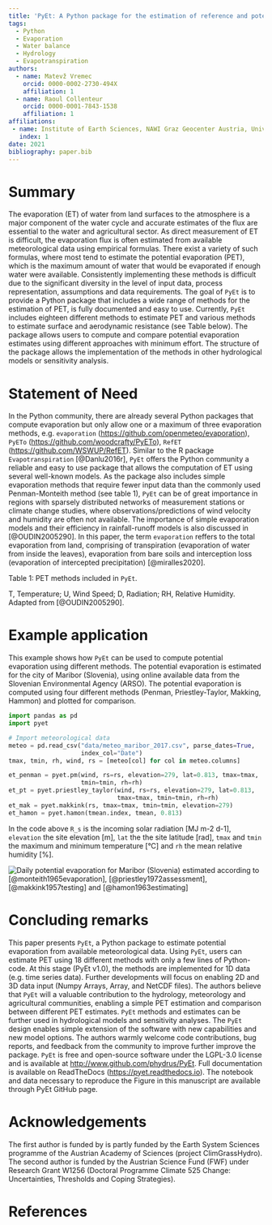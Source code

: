 ```yaml
---
title: 'PyEt: A Python package for the estimation of reference and potential evaporation'
tags:
  - Python
  - Evaporation
  - Water balance
  - Hydrology
  - Evapotranspiration
authors:
  - name: Matevž Vremec
    orcid: 0000-0002-2730-494X
    affiliation: 1 
  - name: Raoul Collenteur
    orcid: 0000-0001-7843-1538
    affiliation: 1
affiliations:
 - name: Institute of Earth Sciences, NAWI Graz Geocenter Austria, University of Graz, Austria
   index: 1
date: 2021
bibliography: paper.bib
---
```


# Summary

The evaporation (ET) of water from land surfaces to the atmosphere is a major component of the water 
cycle and accurate estimates of the flux are essential to the water and agricultural sector. As 
direct measurement of ET is difficult, the evaporation flux is often estimated from available 
meteorological data using empirical formulas. There exist a variety of such formulas, where most 
tend to estimate the potential evaporation (PET), which is the maximum amount of water that would 
be evaporated if enough water were available. Consistently implementing these methods is difficult 
due to the significant diversity in the level of input data, process representation, assumptions 
and data requirements. The goal of `PyEt` is to provide a Python package that includes a wide range 
of methods for the estimation of PET, is fully documented and easy to use. Currently, `PyEt` includes 
eighteen different methods to estimate PET and various methods to estimate surface and aerodynamic 
resistance (see Table below). The package allows users to compute and compare potential evaporation 
estimates using different approaches with minimum effort. The structure of the package allows the 
implementation of the methods in other hydrological models or sensitivity analysis.

# Statement of Need

In the Python community, there are already several Python packages that compute evaporation but only
allow one or a maximum of three evaporation methods, e.g. `evaporation` (https://github.com/openmeteo/evaporation),
`PyETo` (https://github.com/woodcrafty/PyETo), `RefET` (https://github.com/WSWUP/RefET). Similar to the
R package `Evapotranspiration` [@Danlu2016r], `PyEt` offers the Python community a reliable and easy to use
package that allows the computation of ET using several well-known models. As the package also includes simple 
evaporation methods that require fewer input data than the commonly used Penman-Monteith method (see table 1), 
`PyEt` can be of great importance in regions with sparsely distributed networks of measurement stations or 
climate change studies, where observations/predictions of wind velocity and humidity are often not available. 
The importance of simple evaporation models and their efficiency in rainfall-runoff models is also discussed 
in [@OUDIN2005290]. 
In this paper, the term `evaporation` reffers to the total evaporation from land, comprising of 
transpiration (evaporation of water from inside the leaves), evaporation from bare soils and interception loss
(evaporation of intercepted precipitation) [@miralles2020].

Table 1: PET methods included in `PyEt`.

<style>
td {
  font-size: 30px
}

| Method             | Data needed | PyEt Method       | Reference               |
|--------------------|-------------|-------------------|-------------------------|
| Penman                   | RH, T, U, D |`penman`             |[@penman1948natural]           |
| Penman-Monteith          | RH, T, U, D |`pm`                 |[@monteith1965evaporation]     |
| FAO-56                   | RH, T, U, D |`pm_fao56`           |[@allen1998crop]               |
| Priestley-Taylor         | T, D        |`priestley_taylor`   |[@priestley1972assessment]     |
| Kimberly-Penman          | RH, T, U, D |`kimberly_penman`    |[@wright1982new]               |
| Thom-Oliver              | RH, T, U, D |`thom_oliver`        |[@thom1977penman]              |
| Blaney–Criddle           | T, D        |`blaney_criddle`     |[@blaney1952determining]       |
| Hamon                    | T           |`hamon`              |[@hamon1963estimating]         |
| Romanenko                | RH, T       |`romanenko`          |[@xu2001evaluation]            |
| Linacre                  | T           |`linacre`            |[@linacre1977simple]           |
| Turc                     | T, D        |`turc`               |[@xu2001evaluation]            |
| Jensen–Haise             | T, D        |`jensen_haise`       |[@jensen1963estimating]        |
| McGuinness–Bordne        | T, D        |`mcguinness_bordne`  |[@mcguinness1972comparison]    |
| Hargreaves               | T           |`hargreaves`         |[@hargreaves1982estimating]    |
| Doorenbos–Pruitt (FAO-24)| RH, T, U, D |`fao_24`             |[@jensen1990evapotranspiration]|
| Abtew                    | T, D        |`abtew`              |[@abtew1996evapotranspiration] |
| Makkink                  | T, D        |`makkink`            |[@makkink1957testing]          |
| Oudin                    | T           |`oudin`              |[@OUDIN2005290]          |

</style>

T, Temperature; U, Wind Speed; D, Radiation; RH, Relative Humidity. Adapted from [@OUDIN2005290].

# Example application

This example shows how `PyEt` can be used to compute potential evaporation using different methods. 
The potential evaporation is estimated for the city of Maribor (Slovenia), using online available 
data from the Slovenian Environmental Agency (ARSO). The potential evaporation is computed using 
four different methods (Penman, Priestley-Taylor, Makking, Hammon) and plotted for comparison.

``` python
import pandas as pd
import pyet

# Import meteorological data 
meteo = pd.read_csv("data/meteo_maribor_2017.csv", parse_dates=True, 
                    index_col="Date")
tmax, tmin, rh, wind, rs = [meteo[col] for col in meteo.columns]

et_penman = pyet.pm(wind, rs=rs, elevation=279, lat=0.813, tmax=tmax, 
					tmin=tmin, rh=rh)
et_pt = pyet.priestley_taylor(wind, rs=rs, elevation=279, lat=0.813, 
							  tmax=tmax, tmin=tmin, rh=rh)
et_mak = pyet.makkink(rs, tmax=tmax, tmin=tmin, elevation=279)
et_hamon = pyet.hamon(tmean.index, tmean, 0.813)
```
In the code above `R_s` is the incoming solar radiation [MJ m-2 d-1], `elevation` the site elevation [m], 
`lat` the the site latitude [rad], `tmax` and `tmin` the maximum and minimum temperature [°C] and 
`rh` the mean relative humidity [%].

![Daily potential evaporation for Maribor (Slovenia) estimated according to [@monteith1965evaporation], 
[@priestley1972assessment], [@makkink1957testing] and [@hamon1963estimating]](Figure1.png)

# Concluding remarks

This paper presents `PyEt`, a Python package to estimate potential evaporation from available 
meteorological data. Using `PyEt`, users can estimate PET using 18 different methods with only a few lines
of Python-code. At this stage (PyEt v1.0), the methods are implemented for 1D data (e.g. time series data).
Further developments will focus on enabling 2D and 3D data input (Numpy Arrays, Array, and NetCDF files).
The authors believe that `PyEt` will a valuable contribution to the hydrology, meteorology and agricultural 
communities, enabling a simple PET estimation and comparison between different PET estimates. `PyEt` methods 
and estimates can be further used in hydrological models and sensitivity analyses. The `PyEt` design enables
simple extension of the software with new capabilities and new model options. The authors warmly welcome 
code contributions, bug reports, and feedback from the community to improve further improve the package.
`PyEt` is free and open-source software under the LGPL-3.0 license and is available at
http://www.github.com/phydrus/PyEt. Full documentation is available on ReadTheDocs (https://pyet.readthedocs.io). 
The notebook and data necessary to reproduce the Figure in this manuscript are available through PyEt GitHub page.

# Acknowledgements
The first author is funded by is partly funded by the Earth System Sciences programme of the Austrian Academy of 
Sciences (project ClimGrassHydro). The second author is funded by the Austrian Science Fund (FWF) under Research 
Grant W1256 (Doctoral Programme Climate 525 Change: Uncertainties, Thresholds and Coping Strategies).

# References